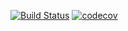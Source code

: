 [![Build Status](https://travis-ci.org/hasover/job4j_design.svg?branch=master)](https://travis-ci.org/hasover/job4j_design)
[![codecov](https://codecov.io/gh/hasover/job4j_design/branch/master/graph/badge.svg?token=U3J54Y0CNE)](undefined)